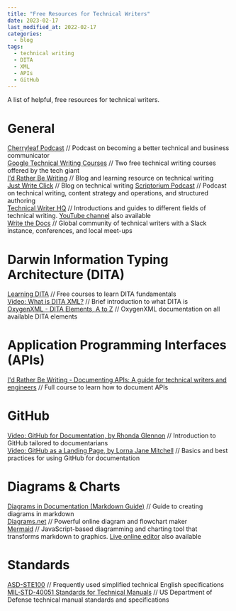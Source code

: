 ```yaml
---
title: "Free Resources for Technical Writers"
date: 2023-02-17
last_modified_at: 2022-02-17
categories:
  - blog
tags:
  - technical writing
  - DITA
  - XML
  - APIs
  - GitHub
---
```


A list of helpful, free resources for technical writers.

# General
[Cherryleaf Podcast](https://www.cherryleaf.com/podcast/) // Podcast on becoming a better technical and business communicator  
[Google Technical Writing Courses](https://developers.google.com/tech-writing/) // Two free technical writing courses offered by the tech giant  
[I'd Rather Be Writing](https://idratherbewriting.com) // Blog and learning resource on technical writing  
[Just Write Click](https://justwriteclick.com) // Blog on technical writing
[Scriptorium Podcast](https://www.scriptorium.com/category/podcast/) // Podcast on technical writing, content strategy and operations, and structured authoring  
[Technical Writer HQ](https://technicalwriterhq.com/documentation/) // Introductions and guides to different fields of technical writing. [YouTube channel](https://www.youtube.com/@technicalcommunication) also available  
[Write the Docs](https://www.writethedocs.org) // Global community of technical writers with a Slack instance, conferences, and local meet-ups  

# Darwin Information Typing Architecture (DITA)
[Learning DITA](https://learningdita.com) // Free courses to learn DITA fundamentals  
[Video: What is DITA XML?](https://youtu.be/Y9SzB5KceIQ) // Brief introduction to what DITA is  
[OxygenXML - DITA Elements, A to Z](https://www.oxygenxml.com/dita/1.3/specs/langRef/quick-reference/all-elements-a-to-z.html) // OxygenXML documentation on all available DITA elements  

# Application Programming Interfaces (APIs)
[I'd Rather Be Writing - Documenting APIs: A guide for technical writers and engineers](https://idratherbewriting.com/learnapidoc/) // Full course to learn how to document APIs  

# GitHub
[Video: GitHub for Documentation, by Rhonda Glennon](https://youtu.be/812E14gFgb4) // Introduction to GitHub tailored to documentarians  
[Video: GitHub as a Landing Page, by Lorna Jane Mitchell](https://youtu.be/fXMN4X9B8Rg) // Basics and best practices for using GitHub for documentation  

# Diagrams & Charts
[Diagrams in Documentation (Markdown Guide)](https://medium.com/technical-writing-is-easy/diagrams-in-documentation-markdown-guide-4e78419e8d2f) // Guide to creating diagrams in markdown  
[Diagrams.net](https://app.diagrams.net) // Powerful online diagram and flowchart maker  
[Mermaid](https://mermaid.js.org) // JavaScript-based diagramming and charting tool that transforms markdown to graphics. [Live online editor](https://mermaid.live/edit) also available  

# Standards
[ASD-STE100](https://www.asd-ste100.org) // Frequently used simplified technical English specifications  
[MIL-STD-40051 Standards for Technical Manuals](https://www.ldac.army.mil/app-mil-std-page) // US Department of Defense technical manual standards and specifications  
